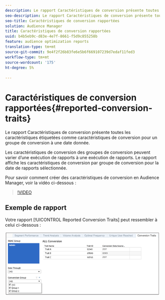 ```yaml
---
description: Le rapport Caractéristiques de conversion présente toutes les caractéristiques étiquetées comme caractéristiques de conversion pour un groupe de conversion à une date donnée. Les caractéristiques de conversion des groupes de conversion peuvent varier d’une exécution de rapports à une exécution de rapports. Le rapport affiche les caractéristiques de conversion par groupe de conversion pour la date de rapports sélectionnée.
seo-description: Le rapport Caractéristiques de conversion présente toutes les caractéristiques étiquetées comme caractéristiques de conversion pour un groupe de conversion à une date donnée. Les caractéristiques de conversion des groupes de conversion peuvent varier d’une exécution de rapports à une exécution de rapports. Le rapport affiche les caractéristiques de conversion par groupe de conversion pour la date de rapports sélectionnée.
seo-title: Caractéristiques de conversion rapportées
solution: Audience Manager
title: Caractéristiques de conversion rapportées
uuid: b4b5eb9c-d83e-4e7f-8661-f5d9c855258b
feature: audience optimization reports
translation-type: tm+mt
source-git-commit: 9e4f2f26b83fe6e5b6f669107239d7edaf11fed3
workflow-type: tm+mt
source-wordcount: '175'
ht-degree: 5%

---
```



# Caractéristiques de conversion rapportées{#reported-conversion-traits}

Le rapport Caractéristiques de conversion présente toutes les caractéristiques étiquetées comme caractéristiques de conversion pour un groupe de conversion à une date donnée.

Les caractéristiques de conversion des groupes de conversion peuvent varier d’une exécution de rapports à une exécution de rapports. Le rapport affiche les caractéristiques de conversion par groupe de conversion pour la date de rapports sélectionnée.

Pour savoir comment créer des caractéristiques de conversion en Audience Manager, voir la vidéo ci-dessous :

>[!VIDEO](https://video.tv.adobe.com/v/23431/)

## Exemple de rapport

Votre rapport [!UICONTROL Reported Conversion Traits] peut ressembler à celui ci-dessous :

![](assets/reported-conversion-traits.png)
